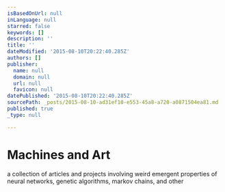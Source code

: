 ```yaml
---
isBasedOnUrl: null
inLanguage: null
starred: false
keywords: []
description: ''
title: ''
dateModified: '2015-08-10T20:22:40.285Z'
authors: []
publisher:
  name: null
  domain: null
  url: null
  favicon: null
datePublished: '2015-08-10T20:22:40.285Z'
sourcePath: _posts/2015-08-10-ad31ef10-e553-45a8-a720-a0871504ea81.md
published: true
_type: null

---
```

# Machines and Art

a collection of articles and projects involving weird emergent properties of neural networks, genetic algorithms, markov chains, and other